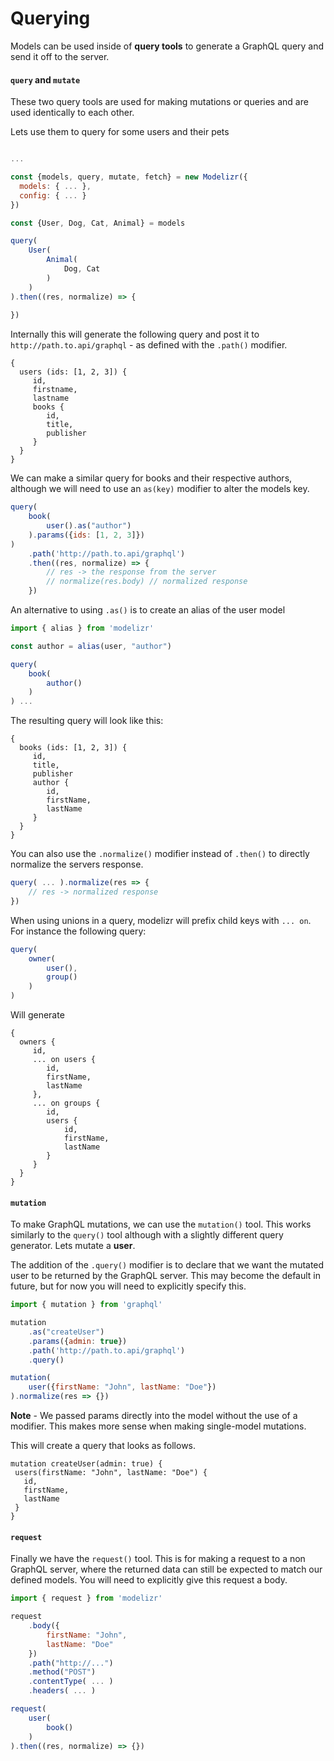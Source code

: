 # Querying

Models can be used inside of **query tools** to generate a GraphQL query and send it off to the server.

#### `query` and `mutate`

These two query tools are used for making mutations or queries and are used identically to each other.

Lets use them to query for some users and their pets

```javascript

...

const {models, query, mutate, fetch} = new Modelizr({
  models: { ... },
  config: { ... }
})

const {User, Dog, Cat, Animal} = models

query(
	User(
		Animal(
			Dog, Cat
		)
	)
).then((res, normalize) => {
	
})
```

Internally this will generate the following query and post it to `http://path.to.api/graphql` - as defined with the `.path()` modifier.

```
{
  users (ids: [1, 2, 3]) {
     id,
     firstname,
     lastname
     books {
        id,
        title,
        publisher
     }
  }
}
```

We can make a similar query for books and their respective authors, although we will need to use an `as(key)` modifier to alter the models key.

```javascript
query(
    book(
        user().as("author")
    ).params({ids: [1, 2, 3]})
)
    .path('http://path.to.api/graphql')
    .then((res, normalize) => {
        // res -> the response from the server
        // normalize(res.body) // normalized response
    })
```
An alternative to using `.as()` is to create an alias of the user model
```javascript
import { alias } from 'modelizr'

const author = alias(user, "author")

query(
    book(
        author()
    )
) ...
```
The resulting query will look like this:
```
{
  books (ids: [1, 2, 3]) {
     id,
     title,
     publisher
     author {
        id,
        firstName,
        lastName
     }
  }
}
```

You can also use the `.normalize()` modifier instead of `.then()` to directly normalize the servers response.

```javascript
query( ... ).normalize(res => {
    // res -> normalized response
})
```

When using unions in a query, modelizr will prefix child keys with `... on`. For instance the following query:

```javascript
query(
    owner(
        user(),
        group()
    )
)
```

Will generate
```
{
  owners {
     id,
     ... on users {
        id,
        firstName,
        lastName
     },
     ... on groups {
        id,
        users {
            id,
            firstName,
            lastName
        }
     }
  }
}
```

#### `mutation`

To make GraphQL mutations, we can use the `mutation()` tool. This works similarly to the `query()` tool although with a slightly different query generator. Lets mutate a **user**.

The addition of the `.query()` modifier is to declare that we want the mutated user to be returned by the GraphQL server. This may become the default in future, but for
now you will need to explicitly specify this.

```javascript
import { mutation } from 'graphql'

mutation
    .as("createUser")
    .params({admin: true})
    .path('http://path.to.api/graphql')
    .query()

mutation(
    user({firstName: "John", lastName: "Doe"})
).normalize(res => {})
```
**Note** - We passed params directly into the model without the use of a modifier. This makes more sense when making single-model mutations.

This will create a query that looks as follows.
```
mutation createUser(admin: true) {
 users(firstName: "John", lastName: "Doe") {
   id,
   firstName,
   lastName
 }
}
```

#### `request`

Finally we have the `request()` tool. This is for making a request to a non GraphQL server, where the returned data can still be expected to match our defined models.
You will need to explicitly give this request a body.

```javascript
import { request } from 'modelizr'

request
    .body({
        firstName: "John",
        lastName: "Doe"
    })
    .path("http://...")
    .method("POST")
    .contentType( ... )
    .headers( ... )

request(
    user(
        book()
    )
).then((res, normalize) => {})
```